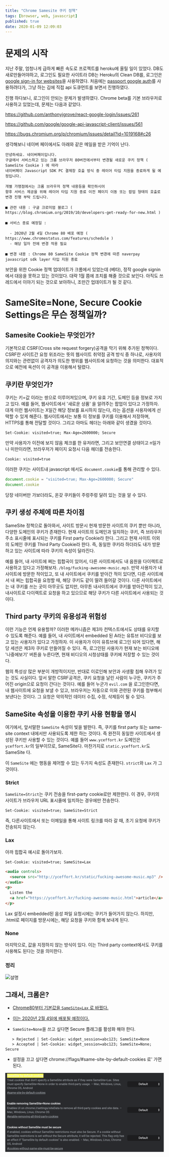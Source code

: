 ```yaml
---
title: "Chrome Samesite 쿠키 정책"
tags: [browser, web, javascript]
published: true
date: 2020-01-09 12:09:03
---
```


# 문제의 시작

지난 주말, 엄청나게 급하게 빠른 속도로 프로젝트를 heroku에 올릴 일이 있었다. DB도 새로만들어야하고, 로그인도 필요한 사이트라 DB는 Heroku의 Clean DB를, 로그인은 [google sign-in for websites](https://developers.google.com/identity/sign-in/web)을 사용하였다. 처음에는 [passport google auth](https://github.com/jaredhanson/passport-google-oauth2)를 사용하려다가, 그냥 하는 김에 직접 api 도큐먼트를 보면서 진행하였다.

진행 하다보니, 로그인이 안되는 문제가 발생하였다. Chrome beta를 기본 브라우저로 사용하고 있었는데, 문제는 다음과 같았다.

https://github.com/anthonyjgrove/react-google-login/issues/261

https://github.com/google/google-api-javascript-client/issues/561

https://bugs.chromium.org/p/chromium/issues/detail?id=1019168#c26

생각해보니 네이버 페이에서도 아래와 같은 메일을 받은 기억이 난다.

```text
안녕하세요. 네이버페이입니다.
구글에서 서비스하고 있는 크롬 브라우저 80버전에서부터 변경될 새로운 쿠키 정책 ( SameSite Cookie ) 에 따라
네이버페이 Javascript SDK PC 결제창 호출 방식 중 레이어 타입 지원을 종료하게 될 예정입니다.

개별 가맹점에서는 크롬 브라우저 정책 내용등을 확인하시어
향후 서비스 제공을 위해 레이어 타입 지원 종료 이전 페이지 이동 또는 팝업 형태의 호출로 변경 진행 부탁 드립니다.

■ 관련 내용 : 구글 크로미엄 블로그 ( https://blog.chromium.org/2019/10/developers-get-ready-for-new.html )

■ 서비스 종료 예정일 :

  - 2020년 2월 4일 Chrome 80 배포 예정 ( https://www.chromestatus.com/features/schedule )
  - 해당 일자 전에 변경 적용 필요

■ 변경 내용 : Chrome 80 SameSite Cookie 정책 변경에 따른 naverpay javascript sdk layer 타입 지원 종료
```

보안을 위한 Cookie 정책 업데이트가 크롬에서 있었는데 (베타), 정작 google signin에서 대응을 못하고 있는 것이었다. 대략 1월 쯤에 조치를 해줄 것으로 보인다. 아직도 쓰레드에서 이야기 되는 것으로 보아하니, 조만간 업데이트가 될 것 같다.

# SameSite=None, Secure Cookie Settings은 무슨 정책일까?

## Samesite Cookie는 무엇인가?

기본적으로 CSRF(Cross site request forgery)공격을 막기 위해 추가된 정책이다. CSRF란 사이트간 요청 위조라는 뜻의 웹사이트 취약점 공격 방식 중 하나로, 사용자의 의지와는 관련없이 공격자가 의도한 행위를 웹사이트에 요청하는 것을 의미한다. 대표적으로 예전에 옥션이 이 공격을 이용해서 털렸다.

## 쿠키란 무엇인가?

쿠키는 키=값 이라는 쌍으로 이루어져있으며, 쿠키 유효 기간, 도메인 등을 정보로 가지고 있다. 예를 들어, 웹사이트에서 '새로운 상품' 을 알려주는 팝업이 있다고 가정하자. 대게 이런 웹사이트는 X일간 해당 정보를 표시하지 않는다, 라는 옵션을 사용자에게 선택할 수 있게 해준다. 웹사이트에서는 보통 이 정보를 쿠키를 이용해서 저장하며, HTTPS를 통해 전달할 것이다. 그리고 아마도 헤더는 아래와 같이 생겼을 것이다.

```
Set-Cookie: visited=true; Max-Age=2600000; Secure
```

만약 사용자가 이전에 보지 않음 체크를 한 유저라면, 그리고 보안연결 상태이고 n일가나 미만이라면, 브라우저가 페이지 요청시 다음 헤더를 전송한다.

```
Cookie: visited=true
```

이러한 쿠키는 사이트내 javascript 에서도 `document.cookie`를 통해 관리할 수 있다.

```javascript
document.cookie = "visited=true; Max-Age=2600000; Secure"
document.cookie
```

당장 네이버만 가보더라도, 온갖 쿠키들이 주렁주렁 달려 있는 것을 알 수 있다.

## 쿠키 생성 주체에 따른 차이점

SameSite 정책으로 돌아와서, 사이트 방문시 현재 방문한 사이트의 쿠키 뿐만 아니라, 다양한 도메인의 쿠키가 존재한다. 현재 사이트의 도메인과 일치하는 쿠키, 즉 브라우저 주소 표시줄에 표시되는 쿠키를 First party Cookie라 한다. 그리고 현재 사이트 이외의 도메인 쿠키를 Third Party Cookie라 한다. 즉, 동일한 쿠키라 하더라도 내가 방문하고 있는 사이트에 따라 쿠키의 속성이 달라진다.

예를 들어, 내 사이트에 쩌는 힙합곡이 있어서, 다른 사이트에서도 내 음원을 다이렉트로 사용하고 있다고 가정해보자. `/blog/fucking-awesome-music.mp3`. 만약 사용자가 내 사이트에 방문한 적이있고, 또 내 사이트에서 쿠키를 받아간 적이 있다면, 다른 사이트에서 내 쩌는 힙합곡을 요청할 때, 해당 쿠키도 같이 딸려 들어갈 것이다. 다른 사이트에서는 내 쿠키를 쓰는 곳이 아무곳도 없지만, 아무튼 내사이트에서 쿠키를 받아간적이 있고, 내사이트로 다이렉트로 요청을 하고 있으므로 해당 쿠키가 다른 사이트에서 사용되는 것이다.

## Third party 쿠키의 유용성과 위험성

이런 기능은 언제 유용할까? 이러한 메카니즘은 제3자 컨텍스트에서도 상태를 유지할 수 있도록 해준다. 예를 들어, 내 사이트에서 embedded 된 A라는 유튜브 비디오를 보고 있는 사용자가 있다고 가정하자. 이 사용자가 이미 유튜브에 로그인 되어 있다면, 해당 세션은 제3자 쿠키로 만들어질 수 있다. 즉, 로그인된 사용자가 현재 보는 비디오에 '나중에보기' 버튼을 누른다면, 현재 비디오의 시청상태를 쿠키에 저장할 수 있는 것이다.

웹의 특성상 많은 부분이 개방적이지만, 반대로 이로인해 보안과 사생활 침해 우려가 있는 것도 사실이다. 앞서 말한 CSRF공격은, 쿠키 요청을 날린 사람이 누구든, 쿠키가 주어진 origin으로 요청이 간다는 것이다. 예를 들어 누군가 `evil.com` 을 로그인한다면, 내 웹사이트에 요청을 보낼 수 있고, 브라우저는 자동으로 이와 관련된 쿠키를 첨부해서 보낸다는 것이다. 그 요청은 악의적인 데이터 수집, 수정, 삭제등이 될 수 있다.

## SameSite 속성을 이용한 쿠키 사용 현황을 명시

여기에서, 앞서말한 `SameSite` 속성이 빛을 발한다. 즉, 쿠키를 first party 또는 same-site context 내에서만 사용되도록 제한 하는 것이다. 즉 완전히 동일한 사이트에서 생성된 쿠키만 사용할 수 있는 것이다. 예를 들어 `www.yceffort.kr` 도메인은 `yceffort.kr`의 일부이므로, SameSite다. 마찬가지로 `static.yceffort.kr`도 SameSite 다.

이 `SameSite` 에는 행동을 제어할 수 있는 두가지 속성도 존재한다. `strict`와 `Lax` 가 그것이다.

### Strict

`SameSite=Strict`는 쿠키 전송을 first-party cookie로만 제한한다. 이 경우, 쿠키의 사이트가 브라우저 URL 표시줄에 일치하는 경우에만 전송한다.

```
Set-Cookie: visited=true; SameSite=Strict
```

즉, 다른사이트에서 또는 이메일을 통해 사이트 링크를 따라 갈 때, 초기 요청에 쿠키가 전송되지 않는다.

### Lax

아까 힙합곡 예시로 돌아가보자.

```
Set-Cookie: visited=true; SameSite=Lax
```

```html
<audio controls>
  <source src="http://yceffort.kr/static/fucking-awesome-music.mp3" />
</audio>
<p>
  Listen the
  <a href="https://yceffort.kr/fucking-awesome-music.html">article</a>.
</p>
```

Lax 설정시 embedded된 음성 파일 요청시에는 쿠키가 들어가지 않는다. 하지만, .html로 페이지를 방문시에는, 해당 요청을 쿠키와 함께 보내게 된다.

### None

마지막으로, 값을 지정하지 않는 방식이 있다. 이는 Third party context에서도 쿠키를 사용해도 된다는 것을 의미한다.

### 정리

![설명](https://web.dev/samesite-cookies-explained/samesite-none-lax-strict.png)

## 그래서, 크롬은?

- [Chrome80부터 기본값을 `SameSite=Lax` 로 바꿨다.](https://blog.chromium.org/2019/10/developers-get-ready-for-new.html)

- [이는 2020년 2월 4일에 배포될 예정이다.](https://www.chromestatus.com/features/schedule)

* `SameSite=None`을 쓰고 싶다면 Secure 플래그를 활성화 해야 한다.

```
   > Rejected | Set-Cookie: widget_session=abc123; SameSite=None
   > Accepted | Set-Cookie: widget_session=abc123; SameSite=None; Secure
```

- 설정을 끄고 싶다면 chrome://flags/#same-site-by-default-cookies 로' 가면 된다.

![](./images/samesite.png)
